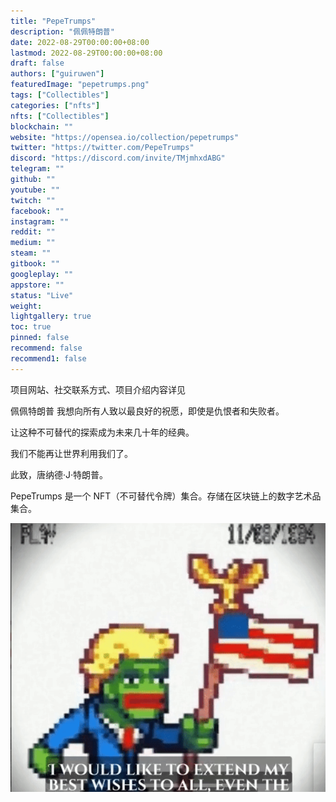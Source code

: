 ```yaml
---
title: "PepeTrumps"
description: "佩佩特朗普"
date: 2022-08-29T00:00:00+08:00
lastmod: 2022-08-29T00:00:00+08:00
draft: false
authors: ["guiruwen"]
featuredImage: "pepetrumps.png"
tags: ["Collectibles"]
categories: ["nfts"]
nfts: ["Collectibles"]
blockchain: ""
website: "https://opensea.io/collection/pepetrumps"
twitter: "https://twitter.com/PepeTrumps"
discord: "https://discord.com/invite/TMjmhxdABG"
telegram: ""
github: ""
youtube: ""
twitch: ""
facebook: ""
instagram: ""
reddit: ""
medium: ""
steam: ""
gitbook: ""
googleplay: ""
appstore: ""
status: "Live"
weight: 
lightgallery: true
toc: true
pinned: false
recommend: false
recommend1: false
---
```

项目网站、社交联系方式、项目介绍内容详见

佩佩特朗普  我想向所有人致以最良好的祝愿，即使是仇恨者和失败者。

让这种不可替代的探索成为未来几十年的经典。

我们不能再让世界利用我们了。

此致，唐纳德·J·特朗普。

PepeTrumps 是一个 NFT（不可替代令牌）集合。存储在区块链上的数字艺术品集合。

![nft](01.png)